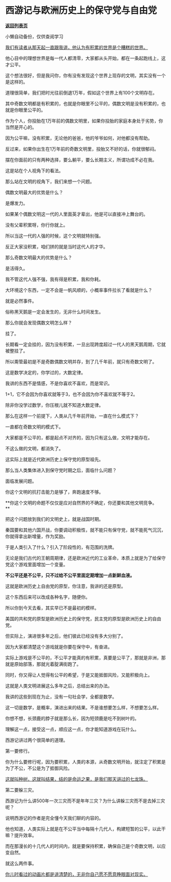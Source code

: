 # 西游记与欧洲历史上的保守党与自由党

[**返回列表页**](/gzh/记忆承载3)

小懒自动备份，仅供查阅学习

[我们有读者从那天起一直跟我讲，他认为有积累的世界是个糟糕的世界。](http://mp.weixin.qq.com/s?__biz=MzU0MjYwNDU2Mw==&mid=2247513442&idx=1&sn=e0f148cdba1d33a823e80a2822867558&chksm=fb1ad91ecc6d50082060889616e6d25ee49bb57d96fa8c056c565713bd7f2d7e691a06c13b92&scene=21#wechat_redirect)

他心目中的理想世界是每一代人都清零，大家都从头开始，都在一条起跑线上，这才公平。

这个想法很好，但是我问你，你有没有发现这个世界上现存的文明，其实没有一个是这样的。  

道理很简单，我们把时光往前倒退1万年，假如这个世界上有100个文明存在。  

其中奇数文明都是有积累的，也就是你眼里不公平的，偶数文明是没有积累的，也就是你眼里公平的。

作为个人，你投胎在1万年前的偶数文明里，如果你投胎的家庭本身处于劣势，你当然是开心的。  

因为公平嘛，没有积累，无论他的爸爸，他的爷爷如何，对他都没有帮助。  

反过来，如果你出生在1万年前的奇数文明里，投胎又不好的话，你就很郁闷。  

摆在你面前的只有两种选择，要么躺平，要么长期主义，所谓功成不必在我。  

这是站在个人视角下的看法。  

那么站在文明的视角下，我们来想一个问题。  

偶数文明最大的优势是什么？  

是爆发力。  

如果某个偶数文明这一代的人里面英才辈出，他是可以直接冲上舞台的。

没有父辈积累呀，你行你就上。  

所以当这一代的人强的时候，这个文明就特别强。  

反正大家没积累，咱们拼的就是当时这代人的才华。  

那么奇数文明最大的优势是什么？

是活得久。  

我不管这代人强不强，我有得是积累，我和你耗。  

大环境这个东西，一定不会是一帆风顺的，小概率事件拉长了看就是什么？

就是必然事件。

俗称黑天鹅是一定会发生的，无非什么时间发生。  

那么你就会发现偶数文明怎么样？  

挂了。

长期看一定会挂的，因为没有积累，一旦出现跨度超过一代人的黑天鹅周期，它就被整挂了。

所以甭管最初是不是奇数偶数文明并存，到了几千年前，就只有奇数文明了。  

这是数学决定的，你学过的，大数定律。

我讲的东西不是情感，不是你喜欢不喜欢，而是常识。

1+1，它不会因为你喜欢就等于3，也不会因为你不喜欢就不等于2。

除非你没学过数学，你压根儿就不知道大数定律。

那么在这样一个前提下，人类从几千年前开始，一直在什么模式下？

一直都在奇数文明的模式下。

大家都是不公平的，都是起点不对齐的，因为只有这么做，文明才能存在。

不这么做的文明，都消失了。

这实际上就是近代欧洲历史上保守党的原型祖先。

那么当人类集体进入到保守党时期之后，面临什么问题？

面临发展问题。  

你这个文明的抗打击能力是够了，奔跑速度不够。

 **你这个文明的命题不仅仅是应对自然界的不确定，你还要和其他文明竞争。  
**

把这个问题放到我们的文明史上，就是战国时期。  

秦国要和其他六国开战，你要调动积极性，就不能只有保守党，就不能死气沉沉，你就得拿出新增量，作为奖励。  

于是人类引入了什么？引入了阶段性的，有范围的洗牌。  

无论是我们古代的王朝周期律，还是欧洲近代的工业革命，本质上就是为了给保守党这个游戏里面增加一个变量。  

 **不公平还是不公平，只不过给不公平里面定期增加一点新鲜血液。**  

这就是欧洲历史上自由党的原型，你注意，我讲的还是原型。  

这个东西后来可以改成各种名字，随便你。

所以你到今天去看，其实早已不是最初的模样。

美国的共和党的原型是欧洲历史上的保守党，民主党的原型是欧洲历史上的自由党。  

但实际上，演进很多年之后，他们彼此已经没有多大分别了。

因为大家都清楚这个游戏就是你要在保守中，有奋进。  

实际上游戏是不公平的，不公平才能真的有积累，真要是公平了，那就是非洲，那就是原始部落，那就光着腚满街跑了。  

同时，你又得让人觉得有公平的希望，于是又能抵御风险，又能积极向上。  

这就是人类文明进展这么多年之后，总结出来的办法。  

我讲的这些到现在为止，没有一句社会学，全都是数学。  

这一切是数学，是概率，演进出来的结果。不是谁想要怎么样，不想要怎么样。

你想不想，长颈鹿的脖子就是那么长，因为短颈鹿是吃不到树叶的。

理解这一点，接受这一点，顺应这一点，你才能知道游戏在玩什么。

西游记讲过两个很简单的道理。  

第一要修行。

你为什么要修行呢，因为要积累，人类的本源，从奇数文明开始，就注定了积累是为了不公，不公是为了抵御风险。  

[这就叫种树，这就叫结果，结的是命运之果，是我们那天讲过的七龙珠。](http://mp.weixin.qq.com/s?__biz=MzU0MjYwNDU2Mw==&mid=2247513416&idx=1&sn=2c1678a39ea383d9cb1c2e7637e5f1e9&chksm=fb1ad934cc6d5022adf1c7cdd49e5721aa92621dd04d9f3535e080abaa05fd1a4d654930c330&scene=21#wechat_redirect)  

第二要躲三灾。

西游记为什么讲500年一次三灾而不是年年三灾？为什么讲躲三灾而不是去掉三灾呢？

说明西游记的作者是完全懂今天我们聊的内容的。

他也知道，人类实际上就是在不公平当中每隔十几代人，构建短暂的公平，以此干嘛？提升效率。  

而在那漫长的十几代人的时间内，就是要保持积累，确保自己是个奇数文明，以应变自然。

就这么两件事。  

[你儿时看过的动画片都是讲清楚的，无非你自己愿不愿意睁眼面对现实。](http://mp.weixin.qq.com/s?__biz=MzU0MjYwNDU2Mw==&mid=2247513416&idx=1&sn=2c1678a39ea383d9cb1c2e7637e5f1e9&chksm=fb1ad934cc6d5022adf1c7cdd49e5721aa92621dd04d9f3535e080abaa05fd1a4d654930c330&scene=21#wechat_redirect)

